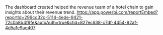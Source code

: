 The dashboard created helped the revenue team of a hotel chain to gain insights about their revenue trend.
https://app.powerbi.com/reportEmbed?reportId=299cc32c-5114-4ede-9421-72c0a8b4f9fe&autoAuth=true&ctid=827ec638-c7df-4454-92af-4d5a1e9ae407
